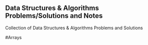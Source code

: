 ## Data Structures & Algorithms Problems/Solutions and Notes
Collection of Data Structures &amp; Algorithms Problems and Solutions

#Arrays

